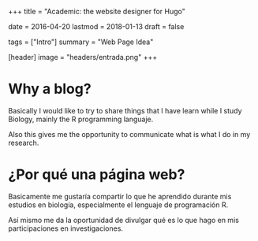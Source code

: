 +++
title = "Academic: the website designer for Hugo"

date = 2016-04-20
lastmod = 2018-01-13
draft = false

tags = ["Intro"]
summary = "Web Page Idea"

[header]
image = "headers/entrada.png"
+++

# Why a blog? 

Basically I would like to try to share things that I have learn while I study Biology, mainly the R programming languaje.

Also this gives me the opportunity to communicate what is what I do in my research.

# ¿Por qué una página web?

Basicamente me gustaría compartir lo que he aprendido durante mis estudios en biología, especialmente el lenguaje de programación R.

Así mismo me da la oportunidad de divulgar qué es lo que hago en mis participaciones en investigaciones.